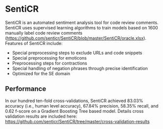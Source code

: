# SentiCR

SentiCR is an automated sentiment analysis tool for code review comments. SentiCR uses supervised learning algorithms to train 
models based on 1600 manually label code review comments (https://github.com/senticr/SentiCR/blob/master/SentiCR/oracle.xlsx). Features of SentiCR include:

- Special preprocessing steps to exclude URLs and code snippets
- Special preprocessing for emoticons
- Preprocessing steps for contractions
- Special handling of negation phrases through precise identification 
- Optimized for the SE domain 

## Performance
In our hundred ten-fold cross-validations, SentiCR achieved 83.03% accuracy (i.e., human level accuracy), 67.84% precision, 
58.35% recall, and 0.62 f-score on a Gradient Boosting Tree based model. Details cross validation results are included here: 
https://github.com/senticr/SentiCR/tree/master/cross-validation-results
